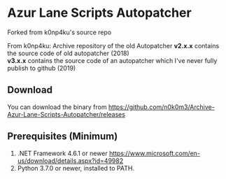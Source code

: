 # Azur Lane Scripts Autopatcher
Forked from k0np4ku's source repo

From k0np4ku:
Archive repository of the old Autopatcher
**v2.x.x** contains the source code of old autopatcher (2018)\
**v3.x.x** contains the source code of an autopatcher which I've never fully publish to github (2019)

## Download
You can download the binary from https://github.com/n0k0m3/Archive-Azur-Lane-Scripts-Autopatcher/releases

## Prerequisites (Minimum)
1. .NET Framework 4.6.1 or newer https://www.microsoft.com/en-us/download/details.aspx?id=49982
2. Python 3.7.0 or newer, installed to PATH.
